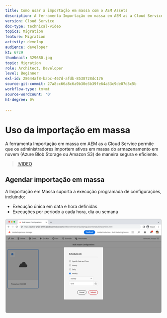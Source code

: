 ```yaml
---
title: Como usar a importação em massa com o AEM Assets
description: A ferramenta Importação em massa em AEM as a Cloud Service permite que os administradores importem ativos em massa do armazenamento em nuvem (Azure Blob Storage ou Amazon S3) de maneira segura e eficiente.
version: Cloud Service
doc-type: technical-video
topics: Migration
feature: Migration
activity: develop
audience: developer
kt: 6729
thumbnail: 329680.jpg
topic: Migration
role: Architect, Developer
level: Beginner
exl-id: 28644af8-babc-467d-afdb-8538728dc176
source-git-commit: 27a8cc66a8c6a9b30e3b39fe64a33c9de07d5c5b
workflow-type: tm+mt
source-wordcount: '0'
ht-degree: 0%

---
```


# Uso da importação em massa

A ferramenta Importação em massa em AEM as a Cloud Service permite que os administradores importem ativos em massa do armazenamento em nuvem (Azure Blob Storage ou Amazon S3) de maneira segura e eficiente.

>[!VIDEO](https://video.tv.adobe.com/v/329680/?quality=12&learn=on)

## Agendar importação em massa

A Importação em Massa suporta a execução programada de configurações, incluindo:

+ Execução única em data e hora definidas
+ Execuções por período a cada hora, dia ou semana

![Programação de importação em massa](./assets/bulk-import/schedule.png)